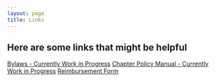 ```yaml
---
layout: page
title: Links
---
```


## Here are some links that might be helpful

[Bylaws - Currently Work in Progress](https://docs.google.com/document/d/1pw1QWqhlrUuMwoBne3JuDDJvRoQ1Z-kvxApgD1BF27k/edit?usp=sharing)
[Chapter Policy Manual - Currently Work in Progress](https://docs.google.com/document/d/1TTOGarGleHPwTdoCGKZpiXPV97tCq3nPLsTFQcDHknA/edit?usp=sharing)
[Reimbursement Form](/reimburse.docx)
